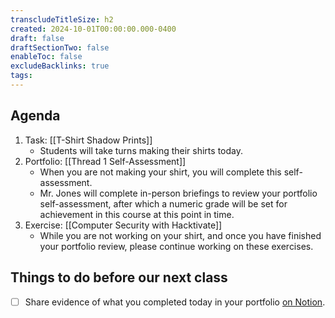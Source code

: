 ```yaml
---
transcludeTitleSize: h2
created: 2024-10-01T00:00:00.000-0400
draft: false
draftSectionTwo: false
enableToc: false
excludeBacklinks: true
tags:
---
```

## Agenda
1. Task: [[T-Shirt Shadow Prints]]
	- Students will take turns making their shirts today.
1. Portfolio: [[Thread 1 Self-Assessment]]
	- When you are not making your shirt, you will complete this self-assessment.
	- Mr. Jones will complete in-person briefings to review your portfolio self-assessment, after which a numeric grade will be set for achievement in this course at this point in time.
1. Exercise: [[Computer Security with Hacktivate]]
	- While you are not working on your shirt, and once you have finished your portfolio review, please continue working on these exercises.
	  
## Things to do before our next class
- [ ] Share evidence of what you completed today in your portfolio [on Notion](https://notion.so).